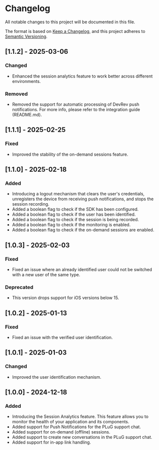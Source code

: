 # Changelog

All notable changes to this project will be documented in this file.

The format is based on [Keep a Changelog](https://keepachangelog.com/en/1.0.0/),
and this project adheres to [Semantic Versioning](https://semver.org/spec/v2.0.0.html).

## [1.1.2] - 2025-03-06

### Changed
- Enhanced the session analytics feature to work better across different environments.

### Removed
- Removed the support for automatic processing of DevRev push notifications. For more info, please refer to the integration guide (README.md).

## [1.1.1] - 2025-02-25

### Fixed
- Improved the stability of the on-demand sessions feature.

## [1.1.0] - 2025-02-18

### Added
- Introducing a logout mechanism that clears the user's credentials, unregisters the device from receiving push notifications, and stops the session recording.
- Added a boolean flag to check if the SDK has been configured.
- Added a boolean flag to check if the user has been identified.
- Added a boolean flag to check if the session is being recorded.
- Added a boolean flag to check if the monitoring is enabled.
- Added a boolean flag to check if the on-demand sessions are enabled.

## [1.0.3] - 2025-02-03

### Fixed
- Fixed an issue where an already identified user could not be switched with a new user of the same type.

### Deprecated
- This version drops support for iOS versions below 15.

## [1.0.2] - 2025-01-13

### Fixed
- Fixed an issue with the verified user identification.

## [1.0.1] - 2025-01-03

### Changed
- Improved the user identification mechanism.

## [1.0.0] - 2024-12-18

### Added
- Introducing the Session Analytics feature. This feature allows you to monitor the health of your application and its components.
- Added support for Push Notifications for the PLuG support chat.
- Added support for on-demand (offline) sessions.
- Added support to create new conversations in the PLuG support chat.
- Added support for in-app link handling.

